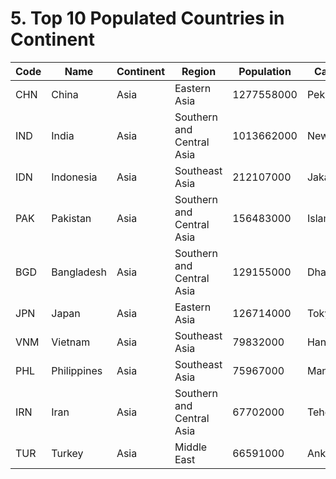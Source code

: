 # 5. Top 10 Populated Countries in Continent
| Code | Name | Continent | Region | Population | Capital |
| --- | --- | --- | --- | --- | --- |
| CHN | China | Asia | Eastern Asia | 1277558000 | Peking |
| IND | India | Asia | Southern and Central Asia | 1013662000 | New Delhi |
| IDN | Indonesia | Asia | Southeast Asia | 212107000 | Jakarta |
| PAK | Pakistan | Asia | Southern and Central Asia | 156483000 | Islamabad |
| BGD | Bangladesh | Asia | Southern and Central Asia | 129155000 | Dhaka |
| JPN | Japan | Asia | Eastern Asia | 126714000 | Tokyo |
| VNM | Vietnam | Asia | Southeast Asia | 79832000 | Hanoi |
| PHL | Philippines | Asia | Southeast Asia | 75967000 | Manila |
| IRN | Iran | Asia | Southern and Central Asia | 67702000 | Teheran |
| TUR | Turkey | Asia | Middle East | 66591000 | Ankara |
